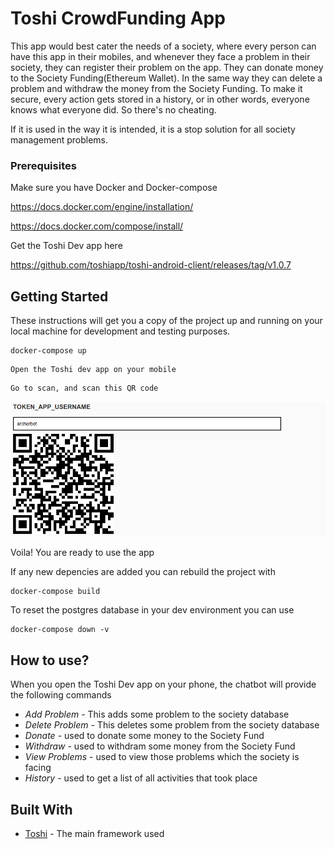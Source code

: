 # Toshi CrowdFunding App
This app would best cater the needs of a society, where every person can have this app in their mobiles, and whenever they face a problem in their society, they can register their problem on the app. They can donate money to the Society Funding(Ethereum Wallet). In the same way they can delete a problem and withdraw the money from the Society Funding. To make it secure, every action gets stored in a history, or in other words, everyone knows what everyone did. So there's no cheating.

If it is used in the way it is intended, it is a stop solution for all society management problems.

### Prerequisites
Make sure you have Docker and Docker-compose

https://docs.docker.com/engine/installation/

https://docs.docker.com/compose/install/

Get the Toshi Dev app here

https://github.com/toshiapp/toshi-android-client/releases/tag/v1.0.7


## Getting Started
These instructions will get you a copy of the project up and running on your local machine for development and testing purposes.

```
docker-compose up
```

```
Open the Toshi dev app on your mobile
```

```
Go to scan, and scan this QR code
```
<img src="https://raw.githubusercontent.com/mayanksingh2298/CrowdFundingToshi/master/archerbot.png">

Voila! You are ready to use the app

If any new depencies are added you can rebuild the project with

```
docker-compose build
```

To reset the postgres database in your dev environment you can use

```
docker-compose down -v
```
## How to use?

When you open the Toshi Dev app on your phone, the chatbot will provide the following commands

* *Add Problem* - This adds some problem to the society database
* *Delete Problem* - This deletes some problem from the society database
* *Donate* - used to donate some money to the Society Fund
* *Withdraw* - used to withdram some money from the Society Fund
* *View Problems* - used to view those problems which the society is facing 
* *History* - used to get a list of all activities that took place


## Built With

* [Toshi](https://www.toshi.org) - The main framework used
